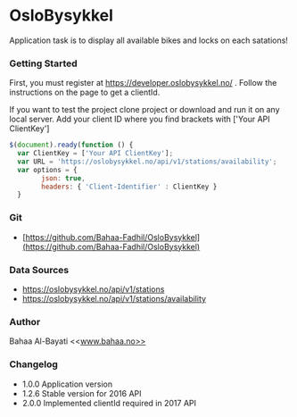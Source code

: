 # OsloBysykkel
Application task is to display all available bikes and locks on each satations!



### Getting Started

First, you must register at https://developer.oslobysykkel.no/ . Follow the instructions on the page to get a clientId.

If you want to test the project clone project or download and run it on any local server.
Add your client ID where you find brackets with ['Your API ClientKey']

```javascript
$(document).ready(function () {
  var ClientKey = ['Your API ClientKey'];
  var URL = 'https://oslobysykkel.no/api/v1/stations/availability';
  var options = {
        json: true,
        headers: { 'Client-Identifier' : ClientKey }
  }

```

### Git
* [https://github.com/Bahaa-Fadhil/OsloBysykkel](https://github.com/Bahaa-Fadhil/OsloBysykkel)


### Data Sources
* https://oslobysykkel.no/api/v1/stations
* https://oslobysykkel.no/api/v1/stations/availability


### Author
Bahaa Al-Bayati <<www.bahaa.no>>


### Changelog
* 1.0.0 Application version
* 1.2.6 Stable version for 2016 API
* 2.0.0 Implemented clientId required in 2017 API

